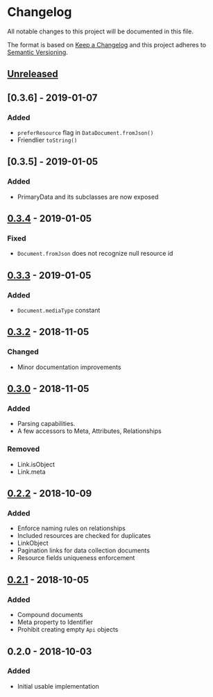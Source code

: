 # Changelog
All notable changes to this project will be documented in this file.

The format is based on [Keep a Changelog](http://keepachangelog.com/en/1.0.0/)
and this project adheres to [Semantic Versioning](http://semver.org/spec/v2.0.0.html).

## [Unreleased]

## [0.3.6] - 2019-01-07
### Added
- `preferResource` flag in `DataDocument.fromJson()`
- Friendlier `toString()`

## [0.3.5] - 2019-01-05
### Added
- PrimaryData and its subclasses are now exposed

## [0.3.4] - 2019-01-05
### Fixed
- `Document.fromJson` does not recognize null resource id

## [0.3.3] - 2019-01-05
### Added
- `Document.mediaType` constant

## [0.3.2] - 2018-11-05
### Changed
- Minor documentation improvements

## [0.3.0] - 2018-11-05
### Added
- Parsing capabilities.
- A few accessors to Meta, Attributes, Relationships

### Removed
- Link.isObject
- Link.meta

## [0.2.2] - 2018-10-09
### Added
- Enforce naming rules on relationships
- Included resources are checked for duplicates
- LinkObject
- Pagination links for data collection documents
- Resource fields uniqueness enforcement

##  [0.2.1] - 2018-10-05
### Added
- Compound documents
- Meta property to Identifier
- Prohibit creating empty `Api` objects

## 0.2.0 - 2018-10-03
### Added
- Initial usable implementation

[Unreleased]: https://github.com/f3ath/json-api-document-dart/compare/0.3.6...HEAD
[0.3.4]: https://github.com/f3ath/json-api-document-dart/compare/0.3.5...0.3.6
[0.3.4]: https://github.com/f3ath/json-api-document-dart/compare/0.3.4...0.3.5
[0.3.4]: https://github.com/f3ath/json-api-document-dart/compare/0.3.3...0.3.4
[0.3.3]: https://github.com/f3ath/json-api-document-dart/compare/0.3.2...0.3.3
[0.3.2]: https://github.com/f3ath/json-api-document-dart/compare/0.3.0...0.3.2
[0.3.0]: https://github.com/f3ath/json-api-document-dart/compare/0.2.2...0.3.0
[0.2.2]: https://github.com/f3ath/json-api-document-dart/compare/0.2.1...0.2.2
[0.2.1]: https://github.com/f3ath/json-api-document-dart/compare/0.2.0...0.2.1
